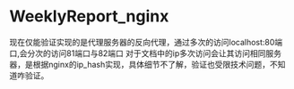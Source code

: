 # WeeklyReport_nginx
现在仅能验证实现的是代理服务器的反向代理，通过多次的访问localhost:80端口,会分次的访问81端口与82端口
对于文档中的ip多次访问会让其访问相同服务器，是根据nginx的ip_hash实现，具体细节不了解，验证也受限技术问题，不知道咋验证。